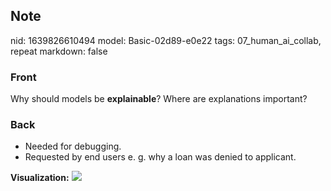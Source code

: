 ## Note
nid: 1639826610494
model: Basic-02d89-e0e22
tags: 07_human_ai_collab, repeat
markdown: false

### Front
Why should models be <b>explainable</b>? Where are explanations important?

### Back
<ul><li>Needed for debugging.</li><li>Requested by end users  e. g. why a loan was denied to applicant.</li></ul><b>Visualization:</b>
<img src="paste-83851ca53962ee7abf3e5300a095bf20008e2d89.jpg">
